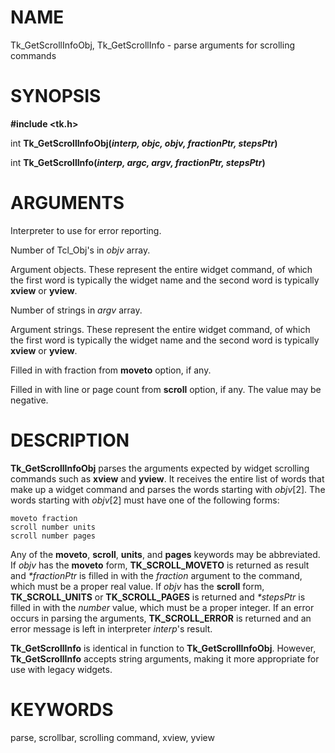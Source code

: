 # NAME

Tk_GetScrollInfoObj, Tk_GetScrollInfo - parse arguments for scrolling
commands

# SYNOPSIS

**#include \<tk.h\>**

int **Tk_GetScrollInfoObj(***interp, objc, objv, fractionPtr,
stepsPtr***)**

int **Tk_GetScrollInfo(***interp, argc, argv, fractionPtr,
stepsPtr***)**

# ARGUMENTS

Interpreter to use for error reporting.

Number of Tcl_Obj\'s in *objv* array.

Argument objects. These represent the entire widget command, of which
the first word is typically the widget name and the second word is
typically **xview** or **yview**.

Number of strings in *argv* array.

Argument strings. These represent the entire widget command, of which
the first word is typically the widget name and the second word is
typically **xview** or **yview**.

Filled in with fraction from **moveto** option, if any.

Filled in with line or page count from **scroll** option, if any. The
value may be negative.

# DESCRIPTION

**Tk_GetScrollInfoObj** parses the arguments expected by widget
scrolling commands such as **xview** and **yview**. It receives the
entire list of words that make up a widget command and parses the words
starting with *objv*\[2\]. The words starting with *objv*\[2\] must have
one of the following forms:

    moveto fraction
    scroll number units
    scroll number pages

Any of the **moveto**, **scroll**, **units**, and **pages** keywords may
be abbreviated. If *objv* has the **moveto** form, **TK_SCROLL_MOVETO**
is returned as result and *\*fractionPtr* is filled in with the
*fraction* argument to the command, which must be a proper real value.
If *objv* has the **scroll** form, **TK_SCROLL_UNITS** or
**TK_SCROLL_PAGES** is returned and *\*stepsPtr* is filled in with the
*number* value, which must be a proper integer. If an error occurs in
parsing the arguments, **TK_SCROLL_ERROR** is returned and an error
message is left in interpreter *interp*\'s result.

**Tk_GetScrollInfo** is identical in function to
**Tk_GetScrollInfoObj**. However, **Tk_GetScrollInfo** accepts string
arguments, making it more appropriate for use with legacy widgets.

# KEYWORDS

parse, scrollbar, scrolling command, xview, yview
